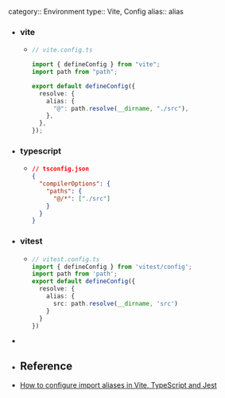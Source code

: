 category:: Environment
type:: Vite, Config
alias:: alias

- ### vite
	- ```typescript
	  // vite.config.ts
	  
	  import { defineConfig } from "vite";
	  import path from "path";
	  
	  export default defineConfig({
	    resolve: {
	      alias: {
	        "@": path.resolve(__dirname, "./src"),
	      },
	    },
	  });
	  ```
- ### typescript
	- ```json
	  // tsconfig.json
	  {
	    "compilerOptions": {
	      "paths": {
	        "@/*": ["./src"]
	      }
	    }
	  }
	  ```
- ### vitest
	- ```typescript
	  // vitest.config.ts
	  import { defineConfig } from 'vitest/config';
	  import path from 'path';
	  export default defineConfig({
	    resolve: {
	      alias: {
	        src: path.resolve(__dirname, 'src')
	      }
	    }
	  })
	  ```
-
- ## Reference
- [How to configure import aliases in Vite, TypeScript and Jest](https://divotion.com/blog/how-to-configure-import-aliases-in-vite-typescript-and-jest)